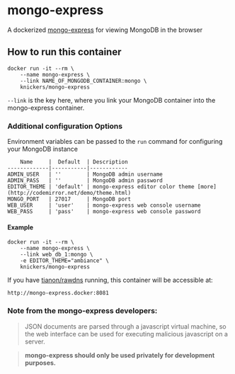 # mongo-express

A dockerized [mongo-express](https://github.com/andzdroid/mongo-express) for viewing MongoDB in the browser

## How to run this container

	docker run -it --rm \
		--name mongo-express \
		--link NAME_OF_MONGODB_CONTAINER:mongo \
		knickers/mongo-express

`--link` is the key here, where you link your MongoDB container into the mongo-express container.

### Additional configuration Options

Environment variables can be passed to the `run` command for configuring your MongoDB instance

	    Name     |  Default  | Description
	-------------|-----------|------------
	ADMIN_USER   | ''        | MongoDB admin username
	ADMIN_PASS   | ''        | MongoDB admin password
	EDITOR_THEME | 'default' | mongo-express editor color theme [more](http://codemirror.net/demo/theme.html)
	MONGO_PORT   | 27017     | MongoDB port
	WEB_USER     | 'user'    | mongo-express web console username
	WEB_PASS     | 'pass'    | mongo-express web console password

#### Example

	docker run -it --rm \
		--name mongo-express \
		--link web_db_1:mongo \
		-e EDITOR_THEME="ambiance" \
		knickers/mongo-express

If you have [tianon/rawdns](https://github.com/tianon/rawdns) running, this container will be accessible at:

`http://mongo-express.docker:8081`

### Note from the mongo-express developers:

> JSON documents are parsed through a javascript virtual machine, so the web interface can be used for executing malicious javascript on a server.

> **mongo-express should only be used privately for development purposes.**
